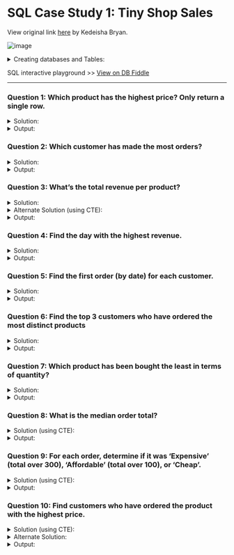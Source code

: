 # SQL Case Study 1: Tiny Shop Sales

View original link [here](https://d-i-motion.com/lessons/customer-orders-analysis/) by Kedeisha Bryan.

![image](https://github.com/veekool/Tiny_Shop_Sales-SQL/assets/114795923/2d63638f-867a-45c2-a754-3f1685e6f442)

<details><summary>Creating databases and Tables:</summary>

```sql
CREATE TABLE customers (
    customer_id integer PRIMARY KEY,
    first_name varchar(100),
    last_name varchar(100),
    email varchar(100)
);

CREATE TABLE products (
    product_id integer PRIMARY KEY,
    product_name varchar(100),
    price decimal
);

CREATE TABLE orders (
    order_id integer PRIMARY KEY,
    customer_id integer,
    order_date date
);

CREATE TABLE order_items (
    order_id integer,
    product_id integer,
    quantity integer
);

INSERT INTO customers (customer_id, first_name, last_name, email) VALUES
(1, 'John', 'Doe', 'johndoe@email.com'),
(2, 'Jane', 'Smith', 'janesmith@email.com'),
(3, 'Bob', 'Johnson', 'bobjohnson@email.com'),
(4, 'Alice', 'Brown', 'alicebrown@email.com'),
(5, 'Charlie', 'Davis', 'charliedavis@email.com'),
(6, 'Eva', 'Fisher', 'evafisher@email.com'),
(7, 'George', 'Harris', 'georgeharris@email.com'),
(8, 'Ivy', 'Jones', 'ivyjones@email.com'),
(9, 'Kevin', 'Miller', 'kevinmiller@email.com'),
(10, 'Lily', 'Nelson', 'lilynelson@email.com'),
(11, 'Oliver', 'Patterson', 'oliverpatterson@email.com'),
(12, 'Quinn', 'Roberts', 'quinnroberts@email.com'),
(13, 'Sophia', 'Thomas', 'sophiathomas@email.com');

INSERT INTO products (product_id, product_name, price) VALUES
(1, 'Product A', 10.00),
(2, 'Product B', 15.00),
(3, 'Product C', 20.00),
(4, 'Product D', 25.00),
(5, 'Product E', 30.00),
(6, 'Product F', 35.00),
(7, 'Product G', 40.00),
(8, 'Product H', 45.00),
(9, 'Product I', 50.00),
(10, 'Product J', 55.00),
(11, 'Product K', 60.00),
(12, 'Product L', 65.00),
(13, 'Product M', 70.00);

INSERT INTO orders (order_id, customer_id, order_date) VALUES
(1, 1, '2023-05-01'),
(2, 2, '2023-05-02'),
(3, 3, '2023-05-03'),
(4, 1, '2023-05-04'),
(5, 2, '2023-05-05'),
(6, 3, '2023-05-06'),
(7, 4, '2023-05-07'),
(8, 5, '2023-05-08'),
(9, 6, '2023-05-09'),
(10, 7, '2023-05-10'),
(11, 8, '2023-05-11'),
(12, 9, '2023-05-12'),
(13, 10, '2023-05-13'),
(14, 11, '2023-05-14'),
(15, 12, '2023-05-15'),
(16, 13, '2023-05-16');

INSERT INTO order_items (order_id, product_id, quantity) VALUES
(1, 1, 2),
(1, 2, 1),
(2, 2, 1),
(2, 3, 3),
(3, 1, 1),
(3, 3, 2),
(4, 2, 4),
(4, 3, 1),
(5, 1, 1),
(5, 3, 2),
(6, 2, 3),
(6, 1, 1),
(7, 4, 1),
(7, 5, 2),
(8, 6, 3),
(8, 7, 1),
(9, 8, 2),
(9, 9, 1),
(10, 10, 3),
(10, 11, 2),
(11, 12, 1),
(11, 13, 3),
(12, 4, 2),
(12, 5, 1),
(13, 6, 3),
(13, 7, 2),
(14, 8, 1),
(14, 9, 2),
(15, 10, 3),
(15, 11, 1),
(16, 12, 2),
(16, 13, 3);
```

</details>


SQL interactive playground >> [View on DB Fiddle](https://www.db-fiddle.com/f/5NT4w4rBa1cvFayg2CxUjr/4)

---
### Question 1: Which product has the highest price? Only return a single row.
<details><summary>Solution:</summary>
  
  ````sql
  SELECT *
  FROM products
  ORDER BY 3 DESC
  LIMIT 1;
  ````

</details>

<details><summary>Output:</summary>

  ![image](https://github.com/veekool/Tiny_Shop_Sales-SQL/assets/114795923/cb0a49db-ed9f-41f5-bbd1-d743e5be9664)

</details>

### Question 2: Which customer has made the most orders?
<details><summary>Solution:</summary>
  
  ````sql
  SELECT customer_id, first_name, last_name, order_count
  FROM (
      SELECT c.customer_id, c.first_name, c.last_name, COUNT(o.order_id) AS order_count, DENSE_RANK() OVER (ORDER BY COUNT(o.order_id) DESC) AS rank
      FROM customers c
      JOIN orders o ON c.customer_id = o.customer_id
      GROUP BY c.customer_id, c.first_name, c.last_name
  ) AS subquery
  WHERE rank = 1;
  ````

</details>

<details><summary>Output:</summary>
  
  ![image](https://github.com/veekool/Tiny_Shop_Sales-SQL/assets/114795923/d07d4a6e-f3f6-490c-a2dc-c280a818ef0a)

</details>

### Question 3: What’s the total revenue per product?
<details><summary>Solution:</summary>
  
  ````sql
  SELECT p.product_id, p.product_name, SUM(quantity*price) as revenue 
  FROM order_items o
  INNER JOIN products p ON o.product_id = p.product_id
  GROUP BY 1, 2
  ORDER BY 2;
  ````

</details>

<details><summary>Alternate Solution (using CTE):</summary>

  ```sql  
  WITH product_revenue AS (
      SELECT o.product_id, SUM(o.quantity * p.price) AS revenue
      FROM order_items o
      INNER JOIN products p ON o.product_id = p.product_id
      GROUP BY o.product_id
  )
  SELECT p.product_id, p.product_name, revenue
  FROM products p
  INNER JOIN product_revenue pr ON p.product_id = pr.product_id;
  ```
</details>

<details><summary>Output:</summary>
  
  ![image](https://github.com/veekool/Tiny_Shop_Sales-SQL/assets/114795923/72cf0e13-3d8e-4c18-af7d-d4179a84c3df)

</details>


### Question 4: Find the day with the highest revenue.
<details><summary>Solution:</summary>

  ```sql
  SELECT o.order_date, SUM(quantity*price) as revenue
  FROM order_items oi
  INNER JOIN products p ON oi.product_id = p.product_id
  INNER JOIN orders o ON oi.order_id = o.order_id
  GROUP BY 1
  ORDER BY 2 DESC
  LIMIT 1;
  ```

</details>

<details><summary>Output:</summary>

  ![image](https://github.com/veekool/Tiny_Shop_Sales-SQL/assets/114795923/1439c038-3b60-4fa6-86b2-f6968a1419a3)

</details>


### Question 5: Find the first order (by date) for each customer.
<details><summary>Solution:</summary>

  ```sql
  SELECT c.customer_id, c.first_name, c.last_name, MIN(o.order_date) AS first_order_date
  FROM customers c
  JOIN orders o ON c.customer_id = o.customer_id
  GROUP BY 1,2,3
  ORDER BY first_order_date;
  ```

</details>

<details><summary>Output:</summary>

  ![image](https://github.com/veekool/Tiny_Shop_Sales-SQL/assets/114795923/bbe083dd-a830-40b0-84a5-ce8c8696ab19)

</details>

### Question 6: Find the top 3 customers who have ordered the most distinct products
<details><summary>Solution:</summary>

  ```sql
  SELECT orders.customer_id, c.first_name, c.last_name, COUNT(DISTINCT order_items.product_id) AS distinct_product_nos
  FROM orders
  INNER JOIN order_items ON orders.order_id = order_items.order_id
  INNER JOIN customers c ON orders.customer_id = c.customer_id
  GROUP BY 1,2,3
  ORDER BY distinct_product_nos DESC
  LIMIT 3
  ```

</details>

<details><summary>Output:</summary>

  ![image](https://github.com/veekool/Tiny_Shop_Sales-SQL/assets/114795923/230e5808-ccce-4d19-ae1a-f86d4354ad9c)

</details>


### Question 7: Which product has been bought the least in terms of quantity?
<details><summary>Solution:</summary>

  ```sql
  SELECT product_id, product_name, total_qty
  FROM (
  	SELECT p.product_id, p.product_name, SUM(oi.quantity) as total_qty, DENSE_RANK() OVER (ORDER BY SUM(oi.quantity) ASC) AS rank
  	FROM products p
  	INNER JOIN order_items oi ON p.product_id = oi.product_id
  	GROUP BY 1,2) product_qty_byrank
  WHERE rank = 1
  ORDER BY 1
  ```

</details>

<details><summary>Output:</summary>

  ![image](https://github.com/veekool/Tiny_Shop_Sales-SQL/assets/114795923/dd5895b5-ac71-41b2-aba5-ce226572c0eb)

</details>


### Question 8: What is the median order total?
<details><summary>Solution (using CTE):</summary>

  ```sql
    WITH order_totals AS (
      SELECT o.order_id, SUM(p.price * oi.quantity) AS total_order_amount
      FROM orders o
      JOIN order_items oi ON  o.order_id = oi.order_id
      JOIN products p ON oi.product_id = p.product_id
      GROUP BY o.order_id
    )
    SELECT ROUND(AVG(total_order_amount),2) AS total_median_order
    FROM (
      SELECT total_order_amount, ROW_NUMBER() OVER (ORDER BY total_order_amount) AS row_num, COUNT(*) OVER () AS total_rows
      FROM order_totals
    ) t
    WHERE row_num IN ((total_rows + 1) / 2, (total_rows + 2) / 2);
  ```

</details>

<details><summary>Output:</summary>

  ![image](https://github.com/veekool/Tiny_Shop_Sales-SQL/assets/114795923/2056ddac-06a0-41ad-8d8a-ee2d5c47bfeb)

</details>


### Question 9: For each order, determine if it was ‘Expensive’ (total over 300), ‘Affordable’ (total over 100), or ‘Cheap’.
<details><summary>Solution (using CTE):</summary>

  ```sql
  WITH order_totals AS (
    SELECT o.order_id, SUM(p.price * oi.quantity) AS total_order_amount
    FROM orders o
    JOIN order_items oi ON o.order_id = oi.order_id
    JOIN products p ON oi.product_id = p.product_id
    GROUP BY o.order_id
  )
  
  SELECT order_id, total_order_amount,
    CASE
      WHEN total_order_amount > 300 THEN 'Expensive'
      WHEN total_order_amount > 100 THEN 'Affordable'
      ELSE 'Cheap'
    END AS category
  FROM order_totals
  ORDER BY 1
  ```

</details>

<details><summary>Output:</summary>

  ![image](https://github.com/veekool/Tiny_Shop_Sales-SQL/assets/114795923/d3f785c8-f4d3-4f03-8a92-8db216f3fab9)

</details>


### Question 10: Find customers who have ordered the product with the highest price.
<details><summary>Solution (using CTE):</summary>

  ```sql
  WITH product_highestprice AS (
  SELECT *
  FROM products
  ORDER BY price DESC
  LIMIT 1
  )
  
  SELECT c.customer_id, c.first_name, c.last_name
  FROM customers c
  INNER JOIN orders o ON c.customer_id = o.customer_id
  INNER JOIN order_items oi ON o.order_id = oi.order_id
  INNER JOIN product_highestprice php ON oi.product_id = php.product_id
  ```
</details>

<details><summary>Alternate Solution:</summary>

  ```sql
  SELECT c.customer_id, c.first_name, c.last_name
  FROM customers c
    JOIN orders o ON c.customer_id = o.customer_id
    JOIN order_items oi ON o.order_id = oi.order_id
    JOIN products p ON oi.product_id = p.product_id
  WHERE p.price = (
  	SELECT MAX(price)
      FROM products
  	);
  ```
</details>

<details><summary>Output:</summary>

  ![image](https://github.com/veekool/Tiny_Shop_Sales-SQL/assets/114795923/69297bef-861f-432b-a5aa-ea1c9c08a64f)

</details>
